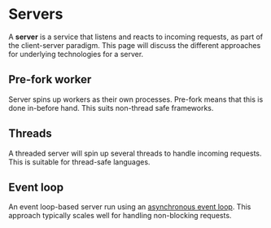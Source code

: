 # Servers

A **server** is a service that listens and reacts to incoming requests, as part
of the client-server paradigm. This page will discuss the different approaches
for underlying technologies for a server.

## Pre-fork worker

Server spins up workers as their own processes. Pre-fork means that this is done
in-before hand. This suits non-thread safe frameworks.

## Threads

A threaded server will spin up several threads to handle incoming requests. This
is suitable for thread-safe languages.

## Event loop

An event loop-based server run using an
[asynchronous event loop](../programming/asynchronicity). This approach
typically scales well for handling non-blocking requests.
